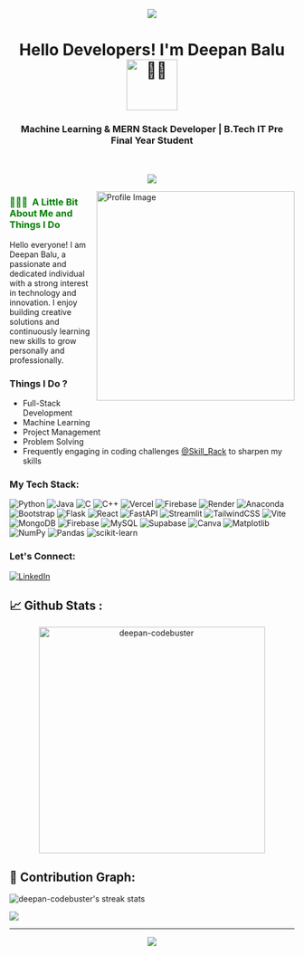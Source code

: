 <p align="center">
  <img src="https://capsule-render.vercel.app/api?type=waving&color=gradient&text=&height=100&section=header"/>
</p>


<h1 align="center" > Hello Developers!&nbsp;I'm Deepan Balu
 <img src="https://cdnl.iconscout.com/lottie/premium/thumb/happy-robot-say-hai-5665357-4729052.gif" alt="👋🏻" width="90">
</h1>

<h3 align="center">Machine Learning & MERN Stack Developer | B.Tech IT Pre Final Year Student</h3>

<p align="center"> 
      <br> <br> 
      <img src="https://komarev.com/ghpvc/?username=Deepan-CodeBuster&label=PROFILE+VIEWS&color=blue" /> 
    </p> 

 <img align="right" src="https://user-images.githubusercontent.com/74038190/229223263-cf2e4b07-2615-4f87-9c38-e37600f8381a.gif" alt="Profile Image" width="350" height="370">

<div>
  <div>

   <h3 style="color:green;"> 👨🏻‍💻 &nbsp;A Little Bit About Me and Things I Do</h3>
    <p>Hello everyone! I am Deepan Balu, a passionate and dedicated individual with a strong interest in technology and innovation. I enjoy building creative solutions and continuously learning new skills to grow personally and professionally.</p>
    <h3>Things I Do ?</h3>
    <ul>
      <li>Full-Stack Development</li>
      <li>Machine Learning</li>
      <li>Project Management</li>
      <li>Problem Solving</li>
      <li>Frequently engaging in coding challenges <a href="https://www.skillrack.com/faces/resume.xhtml?id=435080&key=fc747fca1ab7cbf2163179d0ff9e8eed6158e5d9">@Skill_Rack</a> to sharpen my skills</li> </ul>

  </div>
</div>

<h3>My Tech Stack:</h3>

![Python](https://img.shields.io/badge/python-3670A0?style=for-the-badge&logo=python&logoColor=ffdd54) ![Java](https://img.shields.io/badge/java-%23ED8B00.svg?style=for-the-badge&logo=openjdk&logoColor=white) ![C](https://img.shields.io/badge/c-%2300599C.svg?style=for-the-badge&logo=c&logoColor=white) ![C++](https://img.shields.io/badge/c++-%2300599C.svg?style=for-the-badge&logo=c%2B%2B&logoColor=white) ![Vercel](https://img.shields.io/badge/vercel-%23000000.svg?style=for-the-badge&logo=vercel&logoColor=white) ![Firebase](https://img.shields.io/badge/firebase-%23039BE5.svg?style=for-the-badge&logo=firebase) ![Render](https://img.shields.io/badge/Render-%46E3B7.svg?style=for-the-badge&logo=render&logoColor=white) ![Anaconda](https://img.shields.io/badge/Anaconda-%2344A833.svg?style=for-the-badge&logo=anaconda&logoColor=white) ![Bootstrap](https://img.shields.io/badge/bootstrap-%238511FA.svg?style=for-the-badge&logo=bootstrap&logoColor=white) ![Flask](https://img.shields.io/badge/flask-%23000.svg?style=for-the-badge&logo=flask&logoColor=white) ![React](https://img.shields.io/badge/react-%2320232a.svg?style=for-the-badge&logo=react&logoColor=%2361DAFB) ![FastAPI](https://img.shields.io/badge/FastAPI-005571?style=for-the-badge&logo=fastapi) ![Streamlit](https://img.shields.io/badge/Streamlit-%23FE4B4B.svg?style=for-the-badge&logo=streamlit&logoColor=white) ![TailwindCSS](https://img.shields.io/badge/tailwindcss-%2338B2AC.svg?style=for-the-badge&logo=tailwind-css&logoColor=white) ![Vite](https://img.shields.io/badge/vite-%23646CFF.svg?style=for-the-badge&logo=vite&logoColor=white) ![MongoDB](https://img.shields.io/badge/MongoDB-%234ea94b.svg?style=for-the-badge&logo=mongodb&logoColor=white) ![Firebase](https://img.shields.io/badge/firebase-a08021?style=for-the-badge&logo=firebase&logoColor=ffcd34) ![MySQL](https://img.shields.io/badge/mysql-4479A1.svg?style=for-the-badge&logo=mysql&logoColor=white) ![Supabase](https://img.shields.io/badge/Supabase-3ECF8E?style=for-the-badge&logo=supabase&logoColor=white) ![Canva](https://img.shields.io/badge/Canva-%2300C4CC.svg?style=for-the-badge&logo=Canva&logoColor=white) ![Matplotlib](https://img.shields.io/badge/Matplotlib-%23ffffff.svg?style=for-the-badge&logo=Matplotlib&logoColor=black) ![NumPy](https://img.shields.io/badge/numpy-%23013243.svg?style=for-the-badge&logo=numpy&logoColor=white) ![Pandas](https://img.shields.io/badge/pandas-%23150458.svg?style=for-the-badge&logo=pandas&logoColor=white) ![scikit-learn](https://img.shields.io/badge/scikit--learn-%23F7931E.svg?style=for-the-badge&logo=scikit-learn&logoColor=white)
<br>

### Let's Connect:

[![LinkedIn](https://img.shields.io/badge/-LinkedIn-blue?style=flat-square&logo=Linkedin&logoColor=white)](https://www.linkedin.com/in/deepan-balu/)


## 📈 Github Stats :

<div style="display: flex; justify-content: center;">
<!--   <img align="left" src="https://github-readme-stats.vercel.app/api/top-langs?username=deepan-codebuster&show_icons=true&locale=en&layout=compact&theme=radical" alt="deepan-codebuster" style="width: 400px;" /> -->
 <center>
  <img align="center" src="https://github-readme-stats.vercel.app/api?username=deepan-codebuster&show_icons=true&locale=en&theme=radical" alt="deepan-codebuster" style="width: 400px;" />
 </center>
 </div>

## 🌟 Contribution Graph:

<p>
  <img src="https://github-readme-streak-stats.herokuapp.com/?user=deepan-codebuster&theme=radical" alt="deepan-codebuster's streak stats"/>
</p>

![](https://github-readme-stats.vercel.app/api/top-langs/?username=deepan-codebuster\&theme=dark\&hide_border=false\&include_all_commits=false\&count_private=false\&layout=compact)

---


<p align="center">
  <img src="https://capsule-render.vercel.app/api?type=waving&color=gradient&height=100&section=footer"/>
</p>

